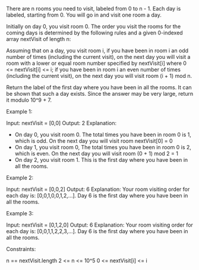 There are n rooms you need to visit, labeled from 0 to n - 1. Each day is
labeled, starting from 0. You will go in and visit one room a day.

Initially on day 0, you visit room 0. The order you visit the rooms for the
coming days is determined by the following rules and a given 0-indexed array
nextVisit of length n:


Assuming that on a day, you visit room i,
if you have been in room i an odd number of times (including the current
visit), on the next day you will visit a room with a lower or equal room
number specified by nextVisit[i] where 0 <= nextVisit[i] <= i;
if you have been in room i an even number of times (including the current
visit), on the next day you will visit room (i + 1) mod n.


Return the label of the first day where you have been in all the rooms. It
can be shown that such a day exists. Since the answer may be very large,
return it modulo 10^9 + 7.


Example 1:


Input: nextVisit = [0,0]
Output: 2
Explanation:
- On day 0, you visit room 0. The total times you have been in room 0 is 1,
which is odd.
On the next day you will visit room nextVisit[0] = 0
- On day 1, you visit room 0, The total times you have been in room 0 is 2,
which is even.
On the next day you will visit room (0 + 1) mod 2 = 1
- On day 2, you visit room 1. This is the first day where you have been in
all the rooms.


Example 2:


Input: nextVisit = [0,0,2]
Output: 6
Explanation:
Your room visiting order for each day is: [0,0,1,0,0,1,2,...].
Day 6 is the first day where you have been in all the rooms.


Example 3:


Input: nextVisit = [0,1,2,0]
Output: 6
Explanation:
Your room visiting order for each day is: [0,0,1,1,2,2,3,...].
Day 6 is the first day where you have been in all the rooms.



Constraints:


n == nextVisit.length
2 <= n <= 10^5
0 <= nextVisit[i] <= i




